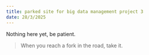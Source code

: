 ```yaml
---
title: parked site for big data management project 3
date: 28/3/2025
---
```

Nothing here yet, be patient.

> When you reach a fork in the road, take it.
